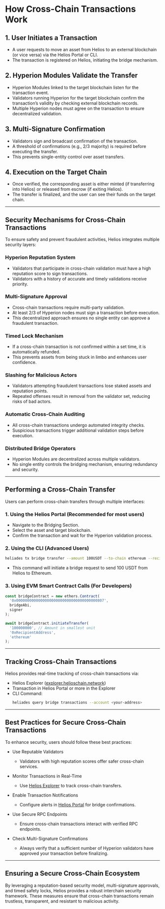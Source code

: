 # How Cross-Chain Transactions Work

## 1. User Initiates a Transaction
- A user requests to move an asset from Helios to an external blockchain (or vice versa) via the Helios Portal or CLI.
- The transaction is registered on Helios, initiating the bridge mechanism.

## 2. Hyperion Modules Validate the Transfer
- Hyperion Modules linked to the target blockchain listen for the transaction event.
- Validators running Hyperion for the target blockchain confirm the transaction’s validity by checking external blockchain records.
- Multiple Hyperion nodes must agree on the transaction to ensure decentralized validation.

## 3. Multi-Signature Confirmation
- Validators sign and broadcast confirmation of the transaction.
- A threshold of confirmations (e.g., 2/3 majority) is required before executing the transfer.
- This prevents single-entity control over asset transfers.

## 4. Execution on the Target Chain
- Once verified, the corresponding asset is either minted (if transferring into Helios) or released from escrow (if exiting Helios).
- The transfer is finalized, and the user can see their funds on the target chain.

---

## Security Mechanisms for Cross-Chain Transactions

To ensure safety and prevent fraudulent activities, Helios integrates multiple security layers:

### Hyperion Reputation System
- Validators that participate in cross-chain validation must have a high reputation score to sign transactions.
- Validators with a history of accurate and timely validations receive priority.

### Multi-Signature Approval
- Cross-chain transactions require multi-party validation.
- At least 2/3 of Hyperion nodes must sign a transaction before execution.
- This decentralized approach ensures no single entity can approve a fraudulent transaction.

### Timed Lock Mechanism
- If a cross-chain transaction is not confirmed within a set time, it is automatically refunded.
- This prevents assets from being stuck in limbo and enhances user confidence.

### Slashing for Malicious Actors
- Validators attempting fraudulent transactions lose staked assets and reputation points.
- Repeated offenses result in removal from the validator set, reducing risks of bad actors.

### Automatic Cross-Chain Auditing
- All cross-chain transactions undergo automated integrity checks.
- Suspicious transactions trigger additional validation steps before execution.

### Distributed Bridge Operators
- Hyperion Modules are decentralized across multiple validators.
- No single entity controls the bridging mechanism, ensuring redundancy and security.

---

## Performing a Cross-Chain Transfer

Users can perform cross-chain transfers through multiple interfaces:

### 1. Using the Helios Portal (Recommended for most users)
- Navigate to the Bridging Section.
- Select the asset and target blockchain.
- Confirm the transaction and wait for the Hyperion validation process.

### 2. Using the CLI (Advanced Users)
```sh
heliades tx bridge transfer --amount 100USDT --to-chain ethereum --recipient 0x123456...
```
- This command will initiate a bridge request to send 100 USDT from Helios to Ethereum.

### 3. Using EVM Smart Contract Calls (For Developers)
```js
const bridgeContract = new ethers.Contract(
  '0x0000000000000000000000000000000000000807',
  bridgeAbi,
  signer
);

await bridgeContract.initiateTransfer(
  '100000000', // Amount in smallest unit
  '0xRecipientAddress',
  'ethereum'
);
```

---

## Tracking Cross-Chain Transactions

Helios provides real-time tracking of cross-chain transactions via:

- Helios Explorer ([explorer.helioschain.network](https://explorer.helioschainlabs.org))
- Transaction in Helios Portal or more in the Explorer
- CLI Command:
  ```sh
  heliades query bridge transactions --account <your-address>
  ```

---

## Best Practices for Secure Cross-Chain Transactions

To enhance security, users should follow these best practices:

- Use Reputable Validators  
  - Validators with high reputation scores offer safer cross-chain services.

- Monitor Transactions in Real-Time  
  - Use [Helios Explorer](https://explorer.helioschainlabs.org) to track cross-chain transfers.

- Enable Transaction Notifications  
  - Configure alerts in [Helios Portal](https://portal.helioschain.network) for bridge confirmations.

- Use Secure RPC Endpoints  
  - Ensure cross-chain transactions interact with verified RPC endpoints.

- Check Multi-Signature Confirmations  
  - Always verify that a sufficient number of Hyperion validators have approved your transaction before finalizing.

---

## Ensuring a Secure Cross-Chain Ecosystem

By leveraging a reputation-based security model, multi-signature approvals, and timed safety locks, Helios provides a robust interchain security framework. These measures ensure that cross-chain transactions remain trustless, transparent, and resistant to malicious activity.
